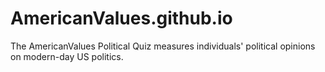 # AmericanValues.github.io
The AmericanValues Political Quiz measures individuals' political opinions on modern-day US politics.
